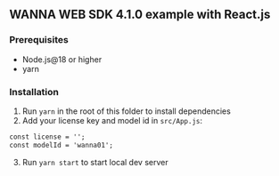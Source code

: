 ## WANNA WEB SDK 4.1.0 example with React.js

### Prerequisites

- Node.js@18 or higher
- yarn

### Installation

1. Run `yarn` in the root of this folder to install dependencies
2. Add your license key and model id in `src/App.js`:
```html
const license = '';
const modelId = 'wanna01';
```
3. Run `yarn start` to start local dev server
